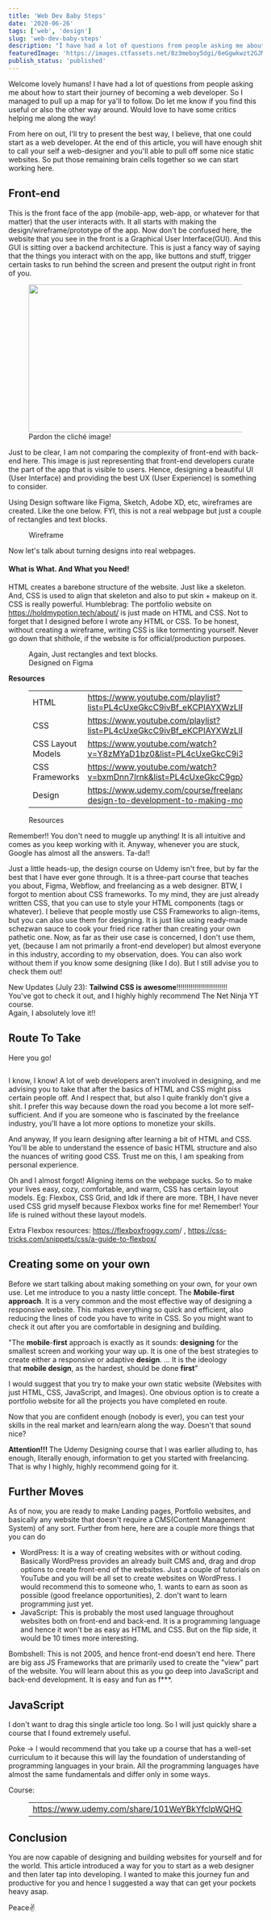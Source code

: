 ```yaml
---
title: 'Web Dev Baby Steps'
date: '2020-06-26'
tags: ['web', 'design']
slug: 'web-dev-baby-steps'
description: "I have had a lot of questions from people asking me about how to start their journey of becoming a web developer. So I managed to pull up a map for ya'll to follow. Do let me know if you find this useful or also the other way around. Would love to have some critics helping me along the way!"
featuredImage: 'https://images.ctfassets.net/8z3meboy5dgi/6eGgwkwzt2GJMBl8yAZo9K/70f25e09beff3fc29619c25f44d894b5/icerberg.png'
publish_status: 'published'
---
```


<!-- wp:paragraph -->
<p>Welcome lovely humans! I have had a lot of questions from people asking me about how to start their journey of becoming a web developer. So I managed to pull up a map for ya'll to follow. Do let me know if you find this useful or also the other way around. Would love to have some critics helping me along the way!</p>
<!-- /wp:paragraph -->

<!-- wp:paragraph -->
<p>From here on out, I'll try to present the best way, I believe, that one could start as a web developer. At the end of this article, you will have enough shit to call your self a web-designer and you'll able to pull off some nice static websites. So put those remaining brain cells together so we can start working here.</p>
<!-- /wp:paragraph -->

<!-- wp:heading {"level":4} -->
<h2>Front-end</h2>
<!-- /wp:heading -->

<!-- wp:paragraph -->
<p>This is the front face of the app (mobile-app, web-app, or whatever for that matter) that the user interacts with. It all starts with making the design/wireframe/prototype of the app. Now don't be confused here, the website that you see in the front is a Graphical User Interface(GUI). And this GUI is sitting over a backend architecture. This is just a fancy way of saying that the things you interact with on the app, like buttons and stuff, trigger certain tasks to run behind the screen and present the output right in front of you.</p>
<!-- /wp:paragraph -->

<!-- wp:image {"id":2333,"width":495,"height":293,"sizeSlug":"large"} -->
<figure class="wp-block-image size-large is-resized"><img src="https://holdmypotion.tech/wp-content/uploads/2020/06/icerberg.png" alt="" class="wp-image-2333" width="495" height="293"/><figcaption>Pardon the cliché image!</figcaption></figure>
<!-- /wp:image -->

<!-- wp:paragraph -->
<p>Just to be clear, I am not comparing the complexity of front-end with back-end here. This image is just representing that front-end developers curate the part of the app that is visible to users. Hence, designing a beautiful UI (User Interface) and providing the best UX (User Experience) is something to consider.</p>
<!-- /wp:paragraph -->

<!-- wp:paragraph -->
<p>Using Design software like Figma, Sketch, Adobe XD, etc, wireframes are created. Like the one below. FYI, this is not a real webpage but just a couple of rectangles and text blocks.</p>
<!-- /wp:paragraph -->

<!-- wp:image {"id":2312,"sizeSlug":"large"} -->
<figure class="wp-block-image size-large"><img src="https://holdmypotion.tech/wp-content/uploads/2020/06/2-2-1024x569.png" alt="" class="wp-image-2312"/><figcaption>Wireframe</figcaption></figure>
<!-- /wp:image -->

<!-- wp:paragraph -->
<p>Now let's talk about turning designs into real webpages. </p>
<!-- /wp:paragraph -->

<!-- wp:heading {"level":4} -->
<h4>What is What. And What you Need!</h4>
<!-- /wp:heading -->

<!-- wp:paragraph -->
<p>HTML creates a barebone structure of the website. Just like a skeleton. And, CSS is used to align that skeleton and also to put skin + makeup on it. CSS is really powerful. Humblebrag: The portfolio website on <a href="https://holdmypotion.tech/about/">https://holdmypotion.tech/about/</a> is just made on HTML and CSS. Not to forget that I designed before I wrote any HTML or CSS. To be honest, without creating a wireframe, writing CSS is like tormenting yourself. Never go down that shithole, if the website is for official/production purposes.</p>
<!-- /wp:paragraph -->

<!-- wp:image {"id":2336,"sizeSlug":"full"} -->
<figure class="wp-block-image size-full"><img src="https://holdmypotion.tech/wp-content/uploads/2020/06/Main-Page-min.png" alt="" class="wp-image-2336"/><figcaption>Again, Just rectangles and text blocks.<br>Designed on Figma </figcaption></figure>
<!-- /wp:image -->

<!-- wp:paragraph -->
<p><strong>Resources</strong></p>
<!-- /wp:paragraph -->

<!-- wp:table -->
<figure class="wp-block-table"><table><tbody><tr><td>HTML</td><td><a href="https://www.youtube.com/playlist?list=PL4cUxeGkcC9ivBf_eKCPIAYXWzLlPAm6G">https://www.youtube.com/playlist?list=PL4cUxeGkcC9ivBf_eKCPIAYXWzLlPAm6G</a></td><td><a href="https://www.w3schools.com/html/">https://www.w3schools.com/html/</a></td></tr><tr><td>CSS</td><td><a href="https://www.youtube.com/playlist?list=PL4cUxeGkcC9ivBf_eKCPIAYXWzLlPAm6G">https://www.youtube.com/playlist?list=PL4cUxeGkcC9ivBf_eKCPIAYXWzLlPAm6G</a></td><td><a href="https://www.w3schools.com/css/">https://www.w3schools.com/css/</a></td></tr><tr><td>CSS Layout Models</td><td><a href="https://www.youtube.com/watch?v=Y8zMYaD1bz0&amp;list=PL4cUxeGkcC9i3FXJSUfmsNOx8E7u6UuhG">https://www.youtube.com/watch?v=Y8zMYaD1bz0&amp;list=PL4cUxeGkcC9i3FXJSUfmsNOx8E7u6UuhG</a></td><td><a href="https://www.youtube.com/watch?v=x7tLPhnA06w&amp;list=PL4cUxeGkcC9itC4TxYMzFCfveyutyPOCY">https://www.youtube.com/watch?v=x7tLPhnA06w&amp;list=PL4cUxeGkcC9itC4TxYMzFCfveyutyPOCY</a></td></tr><tr><td>CSS Frameworks</td><td><a href="https://www.youtube.com/watch?v=bxmDnn7lrnk&amp;list=PL4cUxeGkcC9gpXORlEHjc5bgnIi5HEGhw">https://www.youtube.com/watch?v=bxmDnn7lrnk&amp;list=PL4cUxeGkcC9gpXORlEHjc5bgnIi5HEGhw</a></td><td><a href="https://www.youtube.com/watch?v=QAgrHLtG1Yk&amp;list=PL4cUxeGkcC9jE_cGvLLC60C_PeF_24pvv">https://www.youtube.com/watch?v=QAgrHLtG1Yk&amp;list=PL4cUxeGkcC9jE_cGvLLC60C_PeF_24pvv</a></td></tr><tr><td>Design</td><td><a href="https://www.udemy.com/course/freelance-web-design-from-design-to-development-to-making-money/">https://www.udemy.com/course/freelance-web-design-from-design-to-development-to-making-money/</a></td><td><a href="https://www.youtube.com/playlist?list=PLaqZxUtXIt0wgeFxgBNlFklt5Si-00sm-">https://www.youtube.com/playlist?list=PLaqZxUtXIt0wgeFxgBNlFklt5Si-00sm-</a></td></tr></tbody></table><figcaption>Resources</figcaption></figure>
<!-- /wp:table -->

<!-- wp:paragraph -->
<p>Remember!! You don't need to muggle up anything! It is all intuitive and comes as you keep working with it. Anyway, whenever you are stuck, Google has almost all the answers. Ta-da!! </p>
<!-- /wp:paragraph -->

<!-- wp:paragraph -->
<p>Just a little heads-up, the design course on Udemy isn't free, but by far the best that I have ever gone through. It is a three-part course that teaches you about, Figma, Webflow, and freelancing as a web designer. BTW, I forgot to mention about CSS frameworks. To my mind, they are just already written CSS, that you can use to style your HTML components (tags or whatever). I believe that people mostly use CSS Frameworks to align-items, but you can also use them for designing. It is just like using ready-made schezwan sauce to cook your fried rice rather than creating your own pathetic one. Now, as far as their use case is concerned, I don't use them, yet, (because I am not primarily a front-end developer) but almost everyone in this industry, according to my observation, does. You can also work without them if you know some designing (like I do). But I still advise you to check them out!</p>
<!-- /wp:paragraph -->

<!-- wp:paragraph -->
<p>New Updates (July 23): <strong>Tailwind CSS is awesome</strong>!!!!!!!!!!!!!!!!!!!!!!!!!<br>You've got to check it out, and I highly highly recommend The Net Ninja YT course.<br>Again, I absolutely love it!!</p>
<!-- /wp:paragraph -->

<!-- wp:heading {"level":4} -->
<h2>Route To Take</h2>
<!-- /wp:heading -->

<!-- wp:paragraph -->
<p>Here you go!</p>
<!-- /wp:paragraph -->

<!-- wp:image {"id":2314,"sizeSlug":"large"} -->
<figure class="wp-block-image size-large"><img src="https://holdmypotion.tech/wp-content/uploads/2020/06/export-and-del.png" alt="" class="wp-image-2314"/></figure>
<!-- /wp:image -->

<!-- wp:paragraph -->
<p>I know, I know! A lot of web developers aren't involved in designing, and me advising you to take that after the basics of HTML and CSS might piss certain people off. And I respect that, but also I quite frankly don't give a shit. I prefer this way because down the road you become a lot more self-sufficient. And if you are someone who is fascinated by the freelance industry, you'll have a lot more options to monetize your skills.</p>
<!-- /wp:paragraph -->

<!-- wp:paragraph -->
<p>And anyway, If you learn designing after learning a bit of HTML and CSS. You'll be able to understand the essence of basic HTML structure and also the nuances of writing good CSS. Trust me on this, I am speaking from personal experience.</p>
<!-- /wp:paragraph -->

<!-- wp:paragraph -->
<p>Oh and I almost forgot! Aligning items on the webpage sucks. So to make your lives easy, cozy, comfortable, and warm, CSS has certain layout models. Eg: Flexbox, CSS Grid, and Idk if there are more. TBH, I have never used CSS grid myself because Flexbox works fine for me! Remember! Your life is ruined without these layout models.</p>
<!-- /wp:paragraph -->

<!-- wp:paragraph -->
<p>Extra Flexbox resources: <a href="https://flexboxfroggy.com/">https://flexboxfroggy.com</a>/ , <a href="https://css-tricks.com/snippets/css/a-guide-to-flexbox/">https://css-tricks.com/snippets/css/a-guide-to-flexbox/</a></p>
<!-- /wp:paragraph -->

<!-- wp:heading {"level":4} -->
<h2>Creating some on your own</h2>
<!-- /wp:heading -->

<!-- wp:paragraph -->
<p>Before we start talking about making something on your own, for your own use. Let me introduce to you a nasty little concept. The <strong>Mobile-first approach</strong>. It is a very common and the most effective way of designing a responsive website. This makes everything so quick and efficient, also reducing the lines of code you have to write in CSS. So you might want to check it out after you are comfortable in designing and building. </p>
<!-- /wp:paragraph -->

<!-- wp:paragraph -->
<p>"The&nbsp;<strong>mobile</strong>-<strong>first</strong>&nbsp;approach is exactly as it sounds:&nbsp;<strong>designing</strong>&nbsp;for the smallest screen and working your way up. It is one of the best strategies to create either a responsive or adaptive&nbsp;<strong>design</strong>. ... It is the ideology that&nbsp;<strong>mobile design</strong>, as the hardest, should be done&nbsp;<strong>first</strong>"</p>
<!-- /wp:paragraph -->

<!-- wp:paragraph -->
<p>I would suggest that you try to make your own static website (Websites with just HTML, CSS, JavaScript, and Images). One obvious option is to create a portfolio website for all the projects you have completed en route. </p>
<!-- /wp:paragraph -->

<!-- wp:paragraph -->
<p>Now that you are confident enough (nobody is ever), you can test your skills in the real market and learn/earn along the way. Doesn't that sound nice?</p>
<!-- /wp:paragraph -->

<!-- wp:paragraph -->
<p><strong>Attention!!! </strong>The Udemy Designing course that I was earlier alluding to, has enough, literally enough, information to get you started with freelancing. That is why I highly, highly recommend going for it.</p>
<!-- /wp:paragraph -->

<!-- wp:heading {"level":4} -->
<h2>Further Moves</h2>
<!-- /wp:heading -->

<!-- wp:paragraph -->
<p>As of now, you are ready to make Landing pages, Portfolio websites, and basically any website that doesn't require a CMS(Content Management System) of any sort. Further from here, here are a couple more things that you can do</p>
<!-- /wp:paragraph -->

<!-- wp:list -->
<ul><li>WordPress: It is a way of creating websites with or without coding. Basically WordPress provides an already built CMS and, drag and drop options to create front-end of the websites.  Just a couple of tutorials on YouTube and you will be all set to create websites on WordPress. I would recommend this to someone who, 1. wants to earn as soon as possible (good freelance opportunities), 2. don't want to learn programming just yet.</li><li>JavaScript: This is probably the most used language throughout websites both on front-end and back-end. It is a programming language and hence it won't be as easy as HTML and CSS. But on the flip side, it would be 10 times more interesting.</li></ul>
<!-- /wp:list -->

<!-- wp:paragraph -->
<p>Bombshell: This is not 2005, and hence front-end doesn't end here. There are big ass JS Frameworks that are primarily used to create the "view" part of the website. You will learn about this as you go deep into JavaScript and back-end development. It is easy and fun as f***.</p>
<!-- /wp:paragraph -->

<!-- wp:heading {"level":4} -->
<h2>JavaScript</h2>
<!-- /wp:heading -->

<!-- wp:paragraph -->
<p>I don't want to drag this single article too long. So I will just quickly share a course that I found extremely useful.</p>
<!-- /wp:paragraph -->

<!-- wp:paragraph -->
<p>Poke → I would recommend that you take up a course that has a well-set curriculum to it because this will lay the foundation of understanding of programming languages in your brain. All the programming languages have almost the same fundamentals and differ only in some ways.</p>
<!-- /wp:paragraph -->

<!-- wp:paragraph -->
<p>Course:</p>
<!-- /wp:paragraph -->

<!-- wp:table -->
<figure class="wp-block-table"><table><tbody><tr><td><a href="https://www.udemy.com/share/101WeYBkYfclpWQHQ=/">https://www.udemy.com/share/101WeYBkYfclpWQHQ=/</a></td></tr></tbody></table></figure>
<!-- /wp:table -->

<!-- wp:heading {"level":4} -->
<h2>Conclusion</h2>
<!-- /wp:heading -->

<!-- wp:paragraph -->
<p>You are now capable of designing and building websites for yourself and for the world. This article introduced a way for you to start as a web designer and then later tap into developing. I wanted to make this journey fun and productive for you and hence I suggested a way that can get your pockets heavy asap.</p>
<!-- /wp:paragraph -->

<!-- wp:paragraph -->
<p>Peace✌</p>
<!-- /wp:paragraph -->
